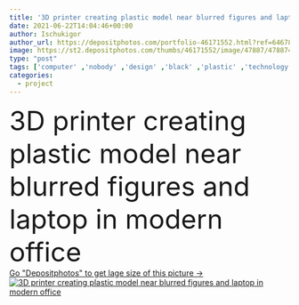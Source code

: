 ```yaml
---
title: '3D printer creating plastic model near blurred figures and laptop in modern office'
date: 2021-06-22T14:04:46+00:00
author: Ischukigor
author_url: https://depositphotos.com/portfolio-46171552.html?ref=64678756
image: https://st2.depositphotos.com/thumbs/46171552/image/47887/478874390/api_thumb_450.jpg?forcejpeg=true
type: "post"
tags: ['computer' ,'nobody' ,'design' ,'black' ,'plastic' ,'technology' ,'machine' ,'modern' ,'create' ,'blur' ,'office' ,'beige' ,'device' ,'electronic' ,'laptop' ,'work' ,'indoors' ,'project' ,'figures' ,'print' ,'production' ,'gadget' ,'manufacture' ,'prototype' ,'triangles' ,'copy space' ,'no people' ,'open space' ,'3D printer' ,'printed models' ]
categories: 
  - project
---
```

<div aling="center">
            <font size="60"> 3D printer creating plastic model near blurred figures and laptop in modern office</font>   
</div>
<div>
    <a href='https://st2.depositphotos.com/thumbs/46171552/image/47887/478874390/api_thumb_450.jpg?forcejpeg=true?ref=64678756' target=_blank > Go "Depositphotos" to get lage size of this picture ->
        <img href='https://st2.depositphotos.com/thumbs/46171552/image/47887/478874390/api_thumb_450.jpg?forcejpeg=true?ref=64678756' src='https://st2.depositphotos.com/46171552/47887/i/950/depositphotos_478874390-stock-photo-printer-creating-plastic-model-blurred.jpg?forcejpeg=true' alt='3D printer creating plastic model near blurred figures and laptop in modern office' >
    </a>
</div>
